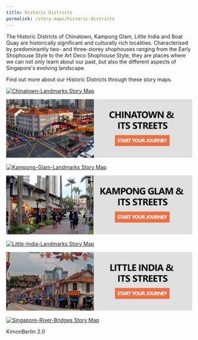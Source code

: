 ```yaml
---
title: Historic Districts
permalink: /story-maps/historic-districts
---
```

The Historic Districts of Chinatown, Kampong Glam, Little India and Boat Quay are historically significant and culturally rich localities. Characterised by predominantly two- and three-storey shophouses ranging from the Early Shophouse Style to the Art Deco Shophouse Style, they are places where we can not only learn about our past, but also the different aspects of Singapore's evolving landscape.

Find out more about our Historic Districts through these story maps.

[![Chinatown-Landmarks Story Map](/images/storymap-image-chinatown-landmarks.PNG)](/resource-room/story-maps/landmarks-of-chinatown)

[![Chinatown-Streets Story Map](/images/storymap-image-chinatown-streets.png)](/resource-room/story-maps/streets-of-chinatown) 

[![Kampong-Glam-Landmarks Story Map](/images/storymap-image-kampong-glam-landmarks.PNG)](/resource-room/story-maps/landmarks-of-kampong-glam)

[![Kampong-Glam-Streets Story Map](/images/storymap-image-kampong-glam-streets.png)](/resource-room/story-maps/streets-of-kampong-glam)

[![Little-India-Landmarks Story Map](/images/storymap-image-little-india-landmarks.PNG)](/resource-room/story-maps/landmarks-of-little-india)

[![Little-India-Streets Story Map](/images/storymap-image-little-india-streets.png)](/resource-room/story-maps/streets-of-little-india)

[![Singapore-River-Bridges Story Map](/images/storymap-image-singapore-river-bridges.png)](/resource-room/story-maps/heritage-bridges-of-singapore-river)

KimonBerlin 2.0